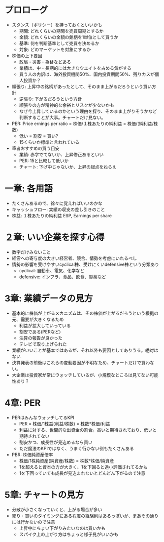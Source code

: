 # プロローグ
* スタンス（ポリシー）を持っておくといいかも
    * 期間: どれくらいの期間を売買周期とするか
    * 金額: どれくらいの金額の銘柄を1単位として買うか
    * 基準: 何を判断基準として売買を決めるか
    * 対象: どのマーケットを対象にするか
* 株価の上下要因
    * 政局・災害・為替などある
    * 業績は、中・長期的には大きなウエイトを占める気がする
    * 買う人の内訳は、海外投資機関50%、国内投資期間50%、残りカスが個人投資か？
* 順張り: 上昇中の銘柄があったとして、そのまま上がるだろうという買い方針
    * 逆張り: 下がるだろうという方針
    * 順張りの方が精神的な余裕とリスクが少ないかも
    * なぜ今上昇しているのかという理由を探り、そのまま上がりそうかなど判断することが大事。チャートだけ見ない。
* PER: Price ernings per ratio = 株価/１株あたりの純利益 = 株価/(純利益/株数)
    * 低い = 割安 = 買い?
    * 15くらいか標準と言われている
* 筆者おすすめの買う目安
    * 業績: 赤字でてないか、上昇修正あるといい
    * PER: 15と比較して低いか
    * チャート: 下げ中じゃないか、上昇の起点をねらえ

# 一章: 各用語
* たくさんあるので、徐々に覚えればいいのかな
* キャッシュフロー: 実績の収支の差し引きのこと
* 株益: １株あたりの純利益 ESP, Earnings per share

# ２章: いい企業を探す心得
* 数字だけみないこと
* 経営への寄与度の大きい経営者、競合、情勢を考慮にいれるべし
* 情勢の影響を受けやすいcyclical株、受けにくいdefensive株という分類あり
    * cyclical: 自動車、電気、化学など
    * defensive: インフラ、食品、飲食、製薬など

# 3章: 業績データの見方
* 基本的に株価が上がるメカニズムは、その株価が上がるだろうという根拠の元、需要が大きくなるため
    * 利益が拡大していっている
    * 割安である(PERなど)    
    * 決算の報告が良かった
    * テレビで取り上げられた
* 業績がいいことが基本ではあるが、それ以外も要因としてありうる。絶対はない
* 決算発表の前後はこれらの変動要因が不明なため、チャートだけで買わない。
* 大企業は投資家が常にウォッチしているが、小規模なところは見てない可能性あり？

# 4章: PER
* PERはみんなウォッチしてるKPI
    * PER = 株価/1株益(利益/株数) = 株数*株価/利益
    * 利益に対する、世間的な出資金の割合。高いと期待されており、低いと期待されてない
    * 割安かつ、成長性が見込めるなら買い
    * ただ魔法のKPIではなく、うまく行かない例もたくさんある
* PBR: 株価純資産倍率
    * 株価/1株純資産(純資産/株数) = 株数*株価/純資産
    * 1を超えると資本の方が大きく、1を下回ると過小評価されてるかも
    * 1を下回っていても成長が見込まれないとどんどん下がるので注意

# 5章: チャートの見方
* 分散が小さくなっていくと、上がる場合が多い
* 売り・買いのタイミングにある程度の経験則はあるっぽいが、まあその通りには行かないので注意
    * 上昇中にちょい下がりみたいなのは買いかも
    * スパイク上の上がり方はちょっと様子見がいいかも
